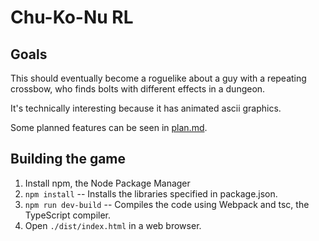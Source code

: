 # Chu-Ko-Nu RL


## Goals

This should eventually become a roguelike about a guy with a repeating crossbow, who finds bolts with different effects in a dungeon.

It's technically interesting because it has animated ascii graphics.

Some planned features can be seen in [plan.md](./plan.md).


## Building the game

1. Install npm, the Node Package Manager
2. `npm install`  -- Installs the libraries specified in package.json.
3. `npm run dev-build` -- Compiles the code using Webpack and tsc, the TypeScript compiler.
4. Open `./dist/index.html` in a web browser.